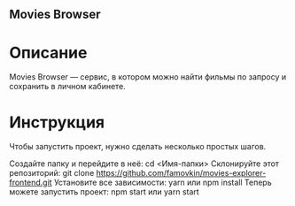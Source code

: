 ## Movies Browser
# Описание
Movies Browser — cервис, в котором можно найти фильмы по запросу и сохранить в личном кабинете.
# Инструкция
Чтобы запустить проект, нужно сделать несколько простых шагов.

Создайте папку и перейдите в неё:
cd <Имя-папки>
Склонируйте этот репозиторий:
git clone https://github.com/famovkin/movies-explorer-frontend.git
Установите все зависимости:
yarn или npm install
Теперь можете запустить проект:
npm start или yarn start
